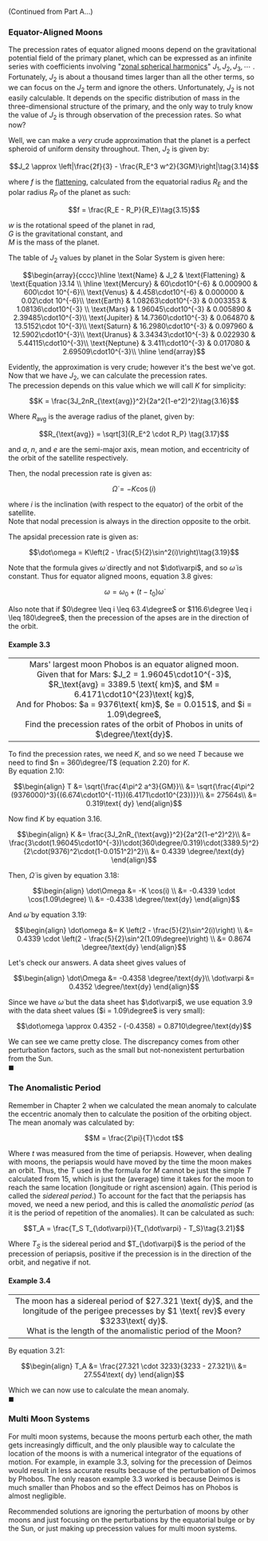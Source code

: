 (Continued from Part A...)

### Equator-Aligned Moons

The precession rates of equator aligned moons depend on the gravitational potential field of the primary planet, which can be expressed as an infinite series with coefficients involving "[zonal spherical harmonics](https://en.wikipedia.org/wiki/Zonal_spherical_harmonics)" $J_1, J_2, J_3, \cdots$ . Fortunately, $J_2$ is about a thousand times larger than all the other terms, so we can focus on the $J_2$ term and ignore the others. Unfortunately, $J_2$ is not easily calculable. It depends on the specific distribution of mass in the three-dimensional structure of the primary, and the only way to truly know the value of $J_2$ is through observation of the precession rates. So what now? 

Well, we can make a *very* crude approximation that the planet is a perfect spheroid of uniform density throughout. Then, $J_2$ is given by:
```math
J_2 \approx \left|\frac{2f}{3} - \frac{R_E^3 w^2}{3GM}\right|\tag{3.14}
```
where $f$ is the [flattening](https://en.wikipedia.org/wiki/Flattening), calculated from the equatorial radius $R_E$ and the polar radius $R_P$ of the planet as such:
```math
f = \frac{R_E - R_P}{R_E}\tag{3.15}
```
$w$ is the rotational speed of the planet in $\text{rad}$,\
$G$ is the gravitational constant, and\
$M$ is the mass of the planet.

The table of $J_2$ values by planet in the Solar System is given here:
```math
\begin{array}{cccc}\hline \text{Name} & J_2 & \text{Flattening} & \text{Equation }3.14 \\ \hline
\text{Mercury} & 60\cdot10^{-6} & 0.000900 & 600\cdot 10^{-6}\\
\text{Venus} & 4.458\cdot10^{-6} & 0.000000 & 0.02\cdot 10^{-6}\\
\text{Earth} & 1.08263\cdot10^{-3} & 0.003353 & 1.08136\cdot10^{-3} \\
\text{Mars} & 1.96045\cdot10^{-3} & 0.005890 & 2.39485\cdot10^{-3}\\
\text{Jupiter} & 14.7360\cdot10^{-3} & 0.064870 & 13.5152\cdot 10^{-3}\\
\text{Saturn} & 16.2980\cdot10^{-3} & 0.097960 & 12.5902\cdot10^{-3}\\
\text{Uranus} & 3.34343\cdot10^{-3} & 0.022930 & 5.44115\cdot10^{-3}\\
\text{Neptune} & 3.411\cdot10^{-3} & 0.017080 & 2.69509\cdot10^{-3}\\ \hline
\end{array}
```
Evidently, the approximation is very crude; however it's the best we've got. Now that we have $J_2$, we can calculate the precession rates.\
The precession depends on this value which we will call $K$ for simplicity:
```math
K = \frac{3J_2nR_{\text{avg}}^2}{2a^2(1-e^2)^2}\tag{3.16}
```
Where $R_{\text{avg}}$ is the average radius of the planet, given by:
```math
R_{\text{avg}} = \sqrt[3]{R_E^2 \cdot R_P} \tag{3.17}
```
and $a$, $n$, and $e$ are the semi-major axis, mean motion, and eccentricity of the orbit of the satellite respectively.

Then, the nodal precession rate is given as:
```math
\dot\Omega = -K\cos(i)\tag{3.18}
```
where $i$ is the inclination (with respect to the equator) of the orbit of the satellite.\
Note that nodal precession is always in the direction opposite to the orbit.

The apsidal precession rate is given as:
```math
\dot\omega = K\left(2 - \frac{5}{2}\sin^2(i)\right)\tag{3.19}
```
Note that the formula gives $\dot\omega$ directly and not $\dot\varpi$, and so $\dot\omega$ is constant. Thus for equator aligned moons, equation $3.8$ gives:
```math
\omega = \omega_0 + (t - t_0)\dot\omega\tag{3.20}
```
Also note that if $0\degree \leq i \leq 63.4\degree$ or $116.6\degree \leq i \leq 180\degree$, then the precession of the apses are in the direction of the orbit.
#### Example 3.3
<div align="center">
<table>
<tbody>
<td align="center">
<img width="2000" height="0"><br>
Mars' largest moon Phobos is an equator aligned moon. <br/>
Given that for Mars: 
$J_2 = 1.96045\cdot10^{-3}$, $R_\text{avg} = 3389.5 \text{ km}$, and $M = 6.4171\cdot10^{23}\text{ kg}$, <br/>
And for Phobos: 
$a = 9376\text{ km}$, $e = 0.0151$, and $i = 1.09\degree$, <br/>
Find the precession rates of the orbit of Phobos in units of $\degree/\text{dy}$.
<img width="2000" height="0">
</td>
</tbody>
</table>
</div>

To find the precession rates, we need $K$, and so we need $T$ because we need to find $n = 360\degree/T$ (equation $2.20$) for $K$.\
By equation $2.10$:
```math
\begin{align}
T &= \sqrt{\frac{4\pi^2 a^3}{GM}}\\
&= \sqrt{\frac{4\pi^2 (9376000)^3}{(6.674\cdot10^{-11})(6.4171\cdot10^{23})}}\\
&= 27564s\\
&= 0.319\text{ dy}
\end{align}
```
Now find $K$ by equation $3.16$.
```math
\begin{align}
K &= \frac{3J_2nR_{\text{avg}}^2}{2a^2(1-e^2)^2}\\
&= \frac{3\cdot(1.96045\cdot10^{-3})\cdot(360\degree/0.319)\cdot(3389.5)^2}{2\cdot(9376)^2\cdot(1-0.0151^2)^2}\\
&= 0.4339 \degree/\text{dy}
\end{align}
```
Then, $\dot\Omega$ is given by equation $3.18$:
```math
\begin{align}
\dot\Omega &= -K \cos(i) \\
&= -0.4339 \cdot \cos(1.09\degree) \\
&= -0.4338 \degree/\text{dy}
\end{align}
```
And $\dot\omega$ by equation $3.19$:
```math
\begin{align}
\dot\omega &= K \left(2 - \frac{5}{2}\sin^2(i)\right) \\
&= 0.4339 \cdot \left(2 - \frac{5}{2}\sin^2(1.09\degree)\right) \\
&= 0.8674 \degree/\text{dy}
\end{align}
```
Let's check our answers. A data sheet gives values of
```math
\begin{align}
\dot\Omega &= -0.4358 \degree/\text{dy}\\
\dot\varpi &= 0.4352 \degree/\text{dy}
\end{align}
```
Since we have $\dot\omega$ but the data sheet has $\dot\varpi$, we use equation $3.9$ with the data sheet values ($i = 1.09\degree$ is very small):
```math
\dot\omega \approx 0.4352 - (-0.4358) = 0.8710\degree/\text{dy}
```
We can see we came pretty close. The discrepancy comes from other perturbation factors, such as the small but not-nonexistent perturbation from the Sun.\
$\blacksquare$

### The Anomalistic Period

Remember in Chapter $2$ when we calculated the mean anomaly to calculate the eccentric anomaly then to calculate the position of the orbiting object. The mean anomaly was calculated by:
```math
M = \frac{2\pi}{T}\cdot t
```
Where $t$ was measured from the time of periapsis. However, when dealing with moons, the periapsis would have moved by the time the moon makes an orbit. Thus, the $T$ used in the formula for $M$ cannot be just the simple $T$ calculated from $15$, which is just the (average) time it takes for the moon to reach the same location (longitude or right ascension) again. (This period is called the *sidereal period*.) To account for the fact that the periapsis has moved, we need a new period, and this is called the *anomalistic period* (as it is the period of repetition of the anomalies). It can be calculated as such:
```math
T_A = \frac{T_S T_{\dot\varpi}}{T_{\dot\varpi} - T_S}\tag{3.21}
```
Where $T_S$ is the sidereal period and $T_{\dot\varpi}$ is the period of the precession of periapsis, positive if the precession is in the direction of the orbit, and negative if not.

#### Example 3.4
<div align="center">
<table>
<tbody>
<td align="center">
<img width="2000" height="0"><br>
The moon has a sidereal period of $27.321 \text{ dy}$, and the longitude of the perigee precesses by $1 \text{ rev}$ every $3233\text{ dy}$. <br/>
What is the length of the anomalistic period of the Moon?
<img width="2000" height="0">
</td>
</tbody>
</table>
</div>

By equation $3.21$:
```math
\begin{align}
T_A &= \frac{27.321 \cdot 3233}{3233 - 27.321}\\
&= 27.554\text{ dy}
\end{align}
```
Which we can now use to calculate the mean anomaly.\
$\blacksquare$

### Multi Moon Systems
For multi moon systems, because the moons perturb each other, the math gets increasingly difficult, and the only plausible way to calculate the location of the moons is with a numerical integrator of the equations of motion. For example, in example $3.3$, solving for the precession of Deimos would result in less accurate results because of the perturbation of Deimos by Phobos. The only reason example $3.3$ worked is because Deimos is much smaller than Phobos and so the effect Deimos has on Phobos is almost negligible.

Recommended solutions are ignoring the perturbation of moons by other moons and just focusing on the perturbations by the equatorial bulge or by the Sun, or just making up precession values for multi moon systems.
